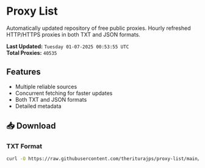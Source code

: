# Proxy List

Automatically updated repository of free public proxies. Hourly refreshed HTTP/HTTPS proxies in both TXT and JSON formats.

**Last Updated:** `Tuesday 01-07-2025 00:53:55 UTC`  
**Total Proxies:** `40535`

## Features
- Multiple reliable sources
- Concurrent fetching for faster updates
- Both TXT and JSON formats
- Detailed metadata

## 📥 Download

### TXT Format
```bash
curl -O https://raw.githubusercontent.com/theriturajps/proxy-list/main/proxies.txt